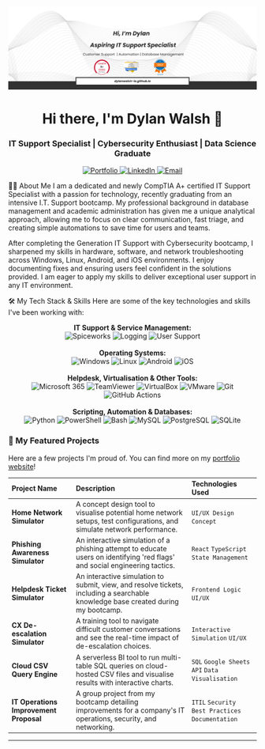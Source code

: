 <div align="center">
<img src="https://github.com/dylanwalsh-ie/dylanwalsh-ie/raw/main/dylanWalsh_banner.png" alt="Dylan Walsh Profile Banner">
<h1>Hi there, I'm Dylan Walsh 👋</h1>
<h3>IT Support Specialist | Cybersecurity Enthusiast | Data Science Graduate</h3>

<p>
<a href="https://dylanwalsh-ie.github.io/" target="_blank">
<img src="https://img.shields.io/badge/Portfolio-dylanwalsh.ie-blue?style=for-the-badge&logo=icloud" alt="Portfolio"/>
</a>
<a href="https://www.linkedin.com/in/dylanwalshire23/" target="_blank">
<img src="https://img.shields.io/badge/LinkedIn-Connect-blue?style=for-the-badge&logo=linkedin" alt="LinkedIn"/>
</a>
<a href="mailto:dylanwalsh23ie@gmail.com">
<img src="https://img.shields.io/badge/Email-Say_Hello-red?style=for-the-badge&logo=gmail" alt="Email"/>
</a>
</p>
</div>

👨‍💻 About Me
I am a dedicated and newly CompTIA A+ certified IT Support Specialist with a passion for technology, recently graduating from an intensive I.T. Support bootcamp. My professional background in database management and academic administration has given me a unique analytical approach, allowing me to focus on clear communication, fast triage, and creating simple automations to save time for users and teams.





After completing the Generation IT Support with Cybersecurity bootcamp, I sharpened my skills in hardware, software, and network troubleshooting across Windows, Linux, Android, and iOS environments. I enjoy documenting fixes and ensuring users feel confident in the solutions provided. I am eager to apply my skills to deliver exceptional user support in any IT environment.



🛠️ My Tech Stack & Skills
Here are some of the key technologies and skills I've been working with:

<p align="center">
<strong>IT Support & Service Management:</strong><br>
  <img src="https://img.shields.io/badge/Spiceworks-Orange?style=for-the-badge&logo=spiceworks&logoColor=white" alt="Spiceworks">
  <img src="https://img.shields.io/badge/Incident_Logging-blue?style=for-the-badge" alt="Logging">
  <img src="https://img.shields.io/badge/User_Issue_Resolution-blue?style=for-the-badge" alt="User Support">
<br><br>
<strong>Operating Systems:</strong><br>
<img src="https://img.shields.io/badge/Windows-0078D6?style=for-the-badge&logo=windows&logoColor=white" alt="Windows"/>
<img src="https://img.shields.io/badge/Linux-FCC624?style=for-the-badge&logo=linux&logoColor=black" alt="Linux"/>
<img src="https://img.shields.io/badge/Android-3DDC84?style=for-the-badge&logo=android&logoColor=white" alt="Android"/>
<img src="https://img.shields.io/badge/iOS-000000?style=for-the-badge&logo=apple&logoColor=white" alt="iOS"/>
<br><br>
<strong>Helpdesk, Virtualisation & Other Tools:</strong><br>
  <img src="https://img.shields.io/badge/Microsoft_365-0078D4?style=for-the-badge&logo=microsoft-365&logoColor=white" alt="Microsoft 365"/>
  <img src="https://img.shields.io/badge/TeamViewer-0E83C8?style=for-the-badge&logo=teamviewer&logoColor=white" alt="TeamViewer"/>
  <img src="https://img.shields.io/badge/VirtualBox-22668E?style=for-the-badge&logo=virtualbox&logoColor=white" alt="VirtualBox"/>
  <img src="https://img.shields.io/badge/VMware-6C757D?style=for-the-badge&logo=vmware&logoColor=white" alt="VMware"/>
  <img src="https://img.shields.io/badge/Git-F05032?style=for-the-badge&logo=git&logoColor=white" alt="Git"/>
  <img src="https://img.shields.io/badge/GitHub_Actions-2088FF?style=for-the-badge&logo=github-actions&logoColor=white" alt="GitHub Actions"/>
<br><br>
<strong>Scripting, Automation & Databases:</strong><br>
<img src="https://img.shields.io/badge/Python-3776AB?style=for-the-badge&logo=python&logoColor=white" alt="Python"/>
<img src="https://img.shields.io/badge/PowerShell-5391FE?style=for-the-badge&logo=powershell&logoColor=white" alt="PowerShell"/>
<img src="https://img.shields.io/badge/Bash-4EAA25?style=for-the-badge&logo=gnubash&logoColor=white" alt="Bash"/>
<img src="https://img.shields.io/badge/MySQL-4479A1?style=for-the-badge&logo=mysql&logoColor=white" alt="MySQL"/>
<img src="https://img.shields.io/badge/PostgreSQL-4169E1?style=for-the-badge&logo=postgresql&logoColor=white" alt="PostgreSQL"/>
<img src="https://img.shields.io/badge/SQLite-003B57?style=for-the-badge&logo=sqlite&logoColor=white" alt="SQLite"/>
</p>

### 🚀 My Featured Projects
Here are a few projects I'm proud of. You can find more on my [portfolio website](https://dylanwalsh-ie.github.io/)!

| Project Name | Description | Technologies Used |
| :--- | :--- | :--- |
| **Home Network Simulator** | A concept design tool to visualise potential home network setups, test configurations, and simulate network performance. | `UI/UX Design` `Concept` |
| **Phishing Awareness Simulator** | An interactive simulation of a phishing attempt to educate users on identifying 'red flags' and social engineering tactics. | `React` `TypeScript` `State Management` |
| **Helpdesk Ticket Simulator** | An interactive simulation to submit, view, and resolve tickets, including a searchable knowledge base created during my bootcamp. | `Frontend Logic` `UI/UX` |
| **CX De-escalation Simulator** | A training tool to navigate difficult customer conversations and see the real-time impact of de-escalation choices. | `Interactive Simulation` `UI/UX`|
| **Cloud CSV Query Engine**| A serverless BI tool to run multi-table SQL queries on cloud-hosted CSV files and visualise results with interactive charts. | `SQL` `Google Sheets API` `Data Visualisation` |
| **IT Operations Improvement Proposal**| A group project from my bootcamp detailing improvements for a company's IT operations, security, and networking. | `ITIL` `Security Best Practices` `Documentation`|

---
